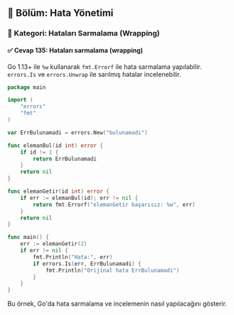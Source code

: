 ## 📘 Bölüm: Hata Yönetimi  
### 🔹 Kategori: Hataları Sarmalama (Wrapping)  
#### ✅ Cevap 135: Hataları sarmalama (wrapping)

Go 1.13+ ile `%w` kullanarak `fmt.Errorf` ile hata sarmalama yapılabilir. `errors.Is` ve `errors.Unwrap` ile sarılmış hatalar incelenebilir.

```go
package main

import (
    "errors"
    "fmt"
)

var ErrBulunamadi = errors.New("bulunamadı")

func elemanBul(id int) error {
    if id != 1 {
        return ErrBulunamadi
    }
    return nil
}

func elemanGetir(id int) error {
    if err := elemanBul(id); err != nil {
        return fmt.Errorf("elemanGetir başarısız: %w", err)
    }
    return nil
}

func main() {
    err := elemanGetir(2)
    if err != nil {
        fmt.Println("Hata:", err)
        if errors.Is(err, ErrBulunamadi) {
            fmt.Println("Orijinal hata ErrBulunamadi")
        }
    }
}
```

Bu örnek, Go'da hata sarmalama ve incelemenin nasıl yapılacağını gösterir.
